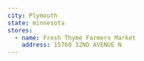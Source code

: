 ```yaml
---
city: Plymouth
state: minnesota
stores:
  - name: Fresh Thyme Farmers Market
    address: 15760 32ND AVENUE N
---
```

